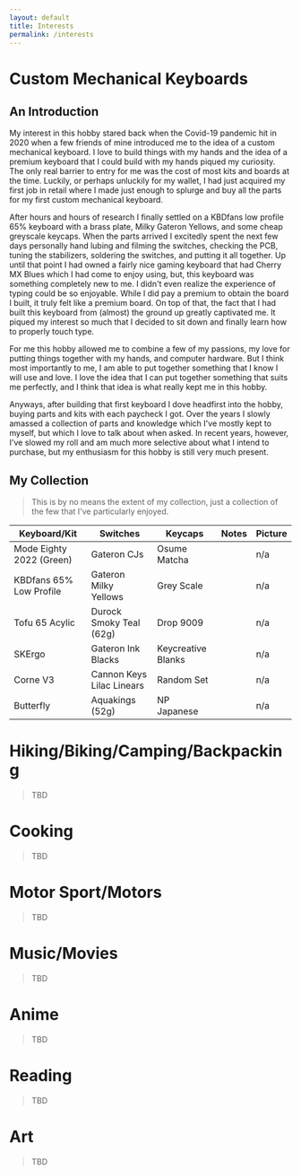 ```yaml
---
layout: default
title: Interests
permalink: /interests
---
```


# Custom Mechanical Keyboards

## An Introduction

My interest in this hobby stared back when the Covid-19 pandemic hit in 2020 when a few friends of mine introduced me to the idea of a custom mechanical keyboard. I love to build things with my hands and the idea of a premium keyboard that I could build with my hands piqued my curiosity. The only real barrier to entry for me was the cost of most kits and boards at the time. Luckily, or perhaps unluckily for my wallet, I had just acquired my first job in retail where I made just enough to splurge and buy all the parts for my first custom mechanical keyboard. 

After hours and hours of research I finally settled on a KBDfans low profile 65% keyboard with a brass plate, Milky Gateron Yellows, and some cheap greyscale keycaps. When the parts arrived I excitedly spent the next few days personally hand lubing and filming the switches, checking the PCB, tuning the stabilizers, soldering the switches, and putting it all together. Up until that point I had owned a fairly nice gaming keyboard that had Cherry MX Blues which I had come to enjoy using, but, this keyboard was something completely new to me. I didn't even realize the experience of typing could be so enjoyable. While I did pay a premium to obtain the board I built, it truly felt like a premium board. On top of that, the fact that I had built this keyboard from (almost) the ground up greatly captivated me. It piqued my interest so much that I decided to sit down and finally learn how to properly touch type.

For me this hobby allowed me to combine a few of my passions, my love for putting things together with my hands, and computer hardware. But I think most importantly to me, I am able to put together something that I know I will use and love. I love the idea that I can put together something that suits me perfectly, and I think that idea is what really kept me in this hobby.

Anyways, after building that first keyboard I dove headfirst into the hobby, buying parts and kits with each paycheck I got. Over the years I slowly amassed a collection of parts and knowledge which I've mostly kept to myself, but which I love to talk about when asked. In recent years, however, I've slowed my roll and am much more selective about what I intend to purchase, but my enthusiasm for this hobby is still very much present.

## My Collection

> This is by no means the extent of my collection, just a collection of the few that I've particularly enjoyed.

| Keyboard/Kit | Switches | Keycaps | Notes | Picture |
| --- | --- | --- | --- | --- |
| Mode Eighty 2022 (Green) | Gateron CJs | Osume Matcha | | n/a |
| KBDfans 65% Low Profile | Gateron Milky Yellows | Grey Scale | | n/a | 
| Tofu 65 Acylic | Durock Smoky Teal (62g) | Drop 9009 | | n/a | 
| SKErgo | Gateron Ink Blacks | Keycreative Blanks | | n/a |
| Corne V3 | Cannon Keys Lilac Linears | Random Set | | n/a |
| Butterfly | Aquakings (52g) | NP Japanese | | n/a |

# Hiking/Biking/Camping/Backpacking

> TBD

# Cooking

> TBD

# Motor Sport/Motors

> TBD

# Music/Movies

> TBD

# Anime

> TBD

# Reading

> TBD

# Art

> TBD

